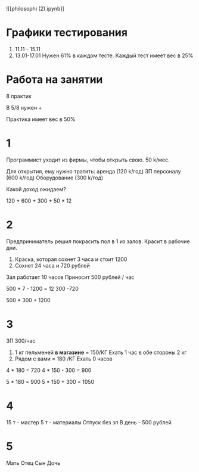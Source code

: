 ![[philosophi (2).ipynb]]
# Графики тестирования
1. 11.11 - 15.11
2. 13.01-17.01
Нужен 61% в каждом тесте.
Каждый тест имеет вес в 25%
# Работа на занятии
8 практик

В 5/8 нужен +


Практика имеет вес в 50%



# 1
Программист уходит из фирмы, чтобы открыть свою.
50 k/мес.

Для открытия, ему нужно тратить:
аренда (120 k/год)
ЗП персоналу (600 k/год)
Оборудование (300 k/год)

Какой доход ожидаем?

120 + 600 + 300 + 50 * 12

# 2
Предприниматель решил покрасить пол в 1 из залов.
Красит в рабочие дни.

1. Краска, которая сохнет 3 часа и стоит 1200
2. Сохнет 24 часа и 720 рублей

Зал работает 10 часов
Приносит 500 рублей / час

500 * 7 - 1200 = 12 300
-720


500 * 300  + 1200

# 3
ЗП 300/час
1. 1 кг пельменей **в магазине** = 150/КГ
	Ехать 1 час в обе стороны
		2 кг
1. Рядом с вами = 180 /КГ
	Ехать 0 часов



4 * 180 = 720
4 * 150 - 300 = 900

5 * 180 = 900
5 * 150 + 300 = 1050

# 4
15 т - мастер
5 т - материалы
Отпуск без зп
В день - 500 рублей


# 5
Мать 
Отец
Сын
Дочь




